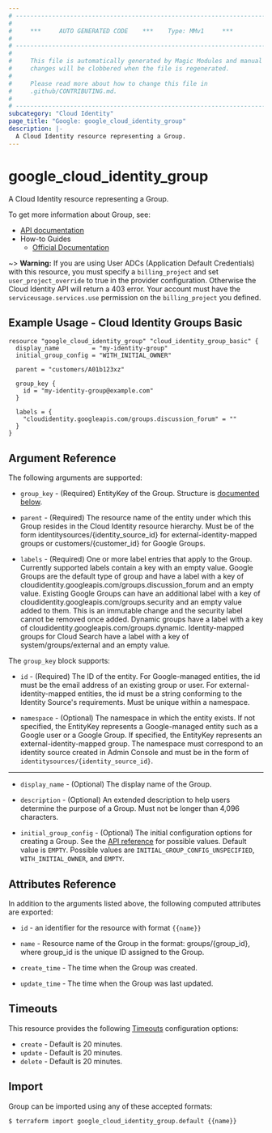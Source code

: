 ```yaml
---
# ----------------------------------------------------------------------------
#
#     ***     AUTO GENERATED CODE    ***    Type: MMv1     ***
#
# ----------------------------------------------------------------------------
#
#     This file is automatically generated by Magic Modules and manual
#     changes will be clobbered when the file is regenerated.
#
#     Please read more about how to change this file in
#     .github/CONTRIBUTING.md.
#
# ----------------------------------------------------------------------------
subcategory: "Cloud Identity"
page_title: "Google: google_cloud_identity_group"
description: |-
  A Cloud Identity resource representing a Group.
---
```


# google\_cloud\_identity\_group

A Cloud Identity resource representing a Group.


To get more information about Group, see:

* [API documentation](https://cloud.google.com/identity/docs/reference/rest/v1beta1/groups)
* How-to Guides
    * [Official Documentation](https://cloud.google.com/identity/docs/how-to/setup)

~> **Warning:** If you are using User ADCs (Application Default Credentials) with this resource,
you must specify a `billing_project` and set `user_project_override` to true
in the provider configuration. Otherwise the Cloud Identity API will return a 403 error.
Your account must have the `serviceusage.services.use` permission on the
`billing_project` you defined.

## Example Usage - Cloud Identity Groups Basic


```hcl
resource "google_cloud_identity_group" "cloud_identity_group_basic" {
  display_name         = "my-identity-group"
  initial_group_config = "WITH_INITIAL_OWNER"

  parent = "customers/A01b123xz"

  group_key {
  	id = "my-identity-group@example.com"
  }

  labels = {
    "cloudidentity.googleapis.com/groups.discussion_forum" = ""
  }
}
```

## Argument Reference

The following arguments are supported:


* `group_key` -
  (Required)
  EntityKey of the Group.
  Structure is [documented below](#nested_group_key).

* `parent` -
  (Required)
  The resource name of the entity under which this Group resides in the
  Cloud Identity resource hierarchy.
  Must be of the form identitysources/{identity_source_id} for external-identity-mapped
  groups or customers/{customer_id} for Google Groups.

* `labels` -
  (Required)
  One or more label entries that apply to the Group. Currently supported labels contain a key with an empty value.
  Google Groups are the default type of group and have a label with a key of cloudidentity.googleapis.com/groups.discussion_forum and an empty value.
  Existing Google Groups can have an additional label with a key of cloudidentity.googleapis.com/groups.security and an empty value added to them. This is an immutable change and the security label cannot be removed once added.
  Dynamic groups have a label with a key of cloudidentity.googleapis.com/groups.dynamic.
  Identity-mapped groups for Cloud Search have a label with a key of system/groups/external and an empty value.


<a name="nested_group_key"></a>The `group_key` block supports:

* `id` -
  (Required)
  The ID of the entity.
  For Google-managed entities, the id must be the email address of an existing
  group or user.
  For external-identity-mapped entities, the id must be a string conforming
  to the Identity Source's requirements.
  Must be unique within a namespace.

* `namespace` -
  (Optional)
  The namespace in which the entity exists.
  If not specified, the EntityKey represents a Google-managed entity
  such as a Google user or a Google Group.
  If specified, the EntityKey represents an external-identity-mapped group.
  The namespace must correspond to an identity source created in Admin Console
  and must be in the form of `identitysources/{identity_source_id}`.

- - -


* `display_name` -
  (Optional)
  The display name of the Group.

* `description` -
  (Optional)
  An extended description to help users determine the purpose of a Group.
  Must not be longer than 4,096 characters.

* `initial_group_config` -
  (Optional)
  The initial configuration options for creating a Group.
  See the
  [API reference](https://cloud.google.com/identity/docs/reference/rest/v1beta1/groups/create#initialgroupconfig)
  for possible values.
  Default value is `EMPTY`.
  Possible values are `INITIAL_GROUP_CONFIG_UNSPECIFIED`, `WITH_INITIAL_OWNER`, and `EMPTY`.


## Attributes Reference

In addition to the arguments listed above, the following computed attributes are exported:

* `id` - an identifier for the resource with format `{{name}}`

* `name` -
  Resource name of the Group in the format: groups/{group_id}, where group_id
  is the unique ID assigned to the Group.

* `create_time` -
  The time when the Group was created.

* `update_time` -
  The time when the Group was last updated.


## Timeouts

This resource provides the following
[Timeouts](/docs/configuration/resources.html#timeouts) configuration options:

- `create` - Default is 20 minutes.
- `update` - Default is 20 minutes.
- `delete` - Default is 20 minutes.

## Import


Group can be imported using any of these accepted formats:

```
$ terraform import google_cloud_identity_group.default {{name}}
```
